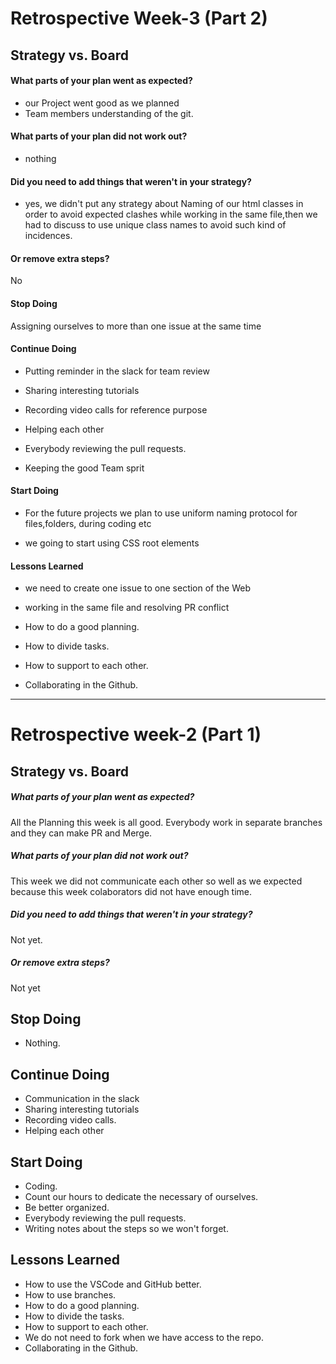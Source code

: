 # Retrospective  Week-3 (Part 2)

## Strategy vs. Board

#### What parts of your plan went as expected?

* our Project went good as we planned
* Team members understanding of the git.

#### What parts of your plan did not work out?

* nothing

#### Did you need to add things that weren't in your strategy?

* yes, we didn't put any strategy about Naming of our html classes in order to avoid expected clashes while working in the same file,then we had  to discuss  to use unique class names to avoid such kind of incidences.

#### Or remove extra steps?

No

#### Stop Doing

Assigning ourselves to more than one issue at the same time

#### Continue Doing

* Putting reminder in the slack for team review

* Sharing interesting tutorials

* Recording video calls for reference purpose
  
* Helping each other

* Everybody reviewing the pull requests.

* Keeping the good Team sprit

#### Start Doing

* For the future projects we  plan to use uniform naming protocol for files,folders, during coding etc

* we going to start using CSS root elements

#### Lessons Learned

* we need to create one issue to one section of the Web
* working in the same file and resolving PR conflict

* How to do a good planning.

* How to divide tasks.

* How to support to each other.
  
* Collaborating in the Github.


--------------------------------------------------------------



# Retrospective week-2 (Part 1)

## Strategy vs. Board

##### What parts of your plan went as expected?
All the Planning this week is all good.
Everybody work in separate branches and they can make PR and Merge.

##### What parts of your plan did not work out?

This week we did not communicate each other so well as we expected because this week colaborators did not have enough time.

##### Did you need to add things that weren't in your strategy?
Not yet.

##### Or remove extra steps?
Not yet

## Stop Doing

- Nothing.

## Continue Doing

- Communication in the slack
- Sharing interesting tutorials
- Recording video calls.
- Helping each other



## Start Doing

- Coding.
- Count our hours to dedicate the necessary of ourselves.
- Be better organized.
- Everybody reviewing the pull requests.
- Writing notes about the steps so we won't forget.

## Lessons Learned

- How to use the VSCode and GitHub better.
- How to use branches.
- How to do a good planning.
- How to divide the tasks.
- How to support to each other.
- We do not need to fork when we have access to the repo.
- Collaborating in the Github.

